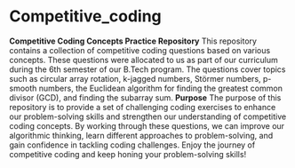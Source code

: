 # Competitive_coding
**Competitive Coding Concepts Practice Repository**
This repository contains a collection of competitive coding questions based on various concepts. These questions were allocated to us as part of our curriculum during the 6th semester of our B.Tech program. The questions cover topics such as circular array rotation, k-jagged numbers, Störmer numbers, p-smooth numbers, the Euclidean algorithm for finding the greatest common divisor (GCD), and finding the subarray sum.
**Purpose**
The purpose of this repository is to provide a set of challenging coding exercises to enhance our problem-solving skills and strengthen our understanding of competitive coding concepts. By working through these questions, we can improve our algorithmic thinking, learn different approaches to problem-solving, and gain confidence in tackling coding challenges.
Enjoy the journey of competitive coding and keep honing your problem-solving skills!
